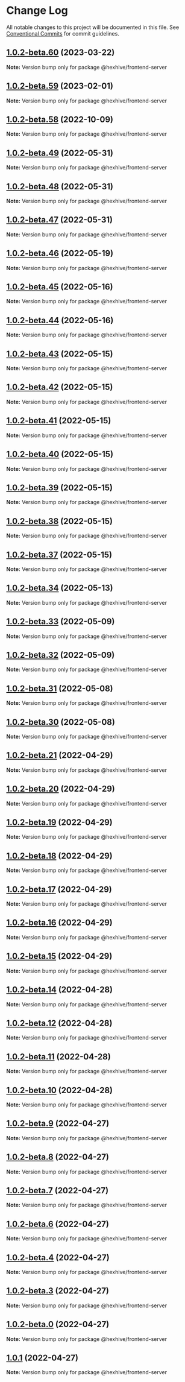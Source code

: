 # Change Log

All notable changes to this project will be documented in this file.
See [Conventional Commits](https://conventionalcommits.org) for commit guidelines.

## [1.0.2-beta.60](https://github.com/TheTechCompany/HexHive/compare/v1.0.2-beta.59...v1.0.2-beta.60) (2023-03-22)

**Note:** Version bump only for package @hexhive/frontend-server





## [1.0.2-beta.59](https://github.com/TheTechCompany/HexHive/compare/v1.0.2-beta.58...v1.0.2-beta.59) (2023-02-01)

**Note:** Version bump only for package @hexhive/frontend-server





## [1.0.2-beta.58](https://github.com/TheTechCompany/HexHive/compare/v1.0.2-beta.57...v1.0.2-beta.58) (2022-10-09)

**Note:** Version bump only for package @hexhive/frontend-server





## [1.0.2-beta.49](https://github.com/TheTechCompany/HexHive/compare/v1.0.2-beta.48...v1.0.2-beta.49) (2022-05-31)

**Note:** Version bump only for package @hexhive/frontend-server





## [1.0.2-beta.48](https://github.com/TheTechCompany/HexHive/compare/v1.0.2-beta.47...v1.0.2-beta.48) (2022-05-31)

**Note:** Version bump only for package @hexhive/frontend-server





## [1.0.2-beta.47](https://github.com/TheTechCompany/HexHive/compare/v1.0.2-beta.46...v1.0.2-beta.47) (2022-05-31)

**Note:** Version bump only for package @hexhive/frontend-server





## [1.0.2-beta.46](https://github.com/TheTechCompany/HexHive/compare/v1.0.2-beta.45...v1.0.2-beta.46) (2022-05-19)

**Note:** Version bump only for package @hexhive/frontend-server





## [1.0.2-beta.45](https://github.com/TheTechCompany/HexHive/compare/v1.0.2-beta.44...v1.0.2-beta.45) (2022-05-16)

**Note:** Version bump only for package @hexhive/frontend-server





## [1.0.2-beta.44](https://github.com/TheTechCompany/HexHive/compare/v1.0.2-beta.43...v1.0.2-beta.44) (2022-05-16)

**Note:** Version bump only for package @hexhive/frontend-server





## [1.0.2-beta.43](https://github.com/TheTechCompany/HexHive/compare/v1.0.2-beta.42...v1.0.2-beta.43) (2022-05-15)

**Note:** Version bump only for package @hexhive/frontend-server





## [1.0.2-beta.42](https://github.com/TheTechCompany/HexHive/compare/v1.0.2-beta.41...v1.0.2-beta.42) (2022-05-15)

**Note:** Version bump only for package @hexhive/frontend-server





## [1.0.2-beta.41](https://github.com/TheTechCompany/HexHive/compare/v1.0.2-beta.40...v1.0.2-beta.41) (2022-05-15)

**Note:** Version bump only for package @hexhive/frontend-server





## [1.0.2-beta.40](https://github.com/TheTechCompany/HexHive/compare/v1.0.2-beta.39...v1.0.2-beta.40) (2022-05-15)

**Note:** Version bump only for package @hexhive/frontend-server





## [1.0.2-beta.39](https://github.com/TheTechCompany/HexHive/compare/v1.0.2-beta.38...v1.0.2-beta.39) (2022-05-15)

**Note:** Version bump only for package @hexhive/frontend-server





## [1.0.2-beta.38](https://github.com/TheTechCompany/HexHive/compare/v1.0.2-beta.37...v1.0.2-beta.38) (2022-05-15)

**Note:** Version bump only for package @hexhive/frontend-server





## [1.0.2-beta.37](https://github.com/TheTechCompany/HexHive/compare/v1.0.2-beta.36...v1.0.2-beta.37) (2022-05-15)

**Note:** Version bump only for package @hexhive/frontend-server





## [1.0.2-beta.34](https://github.com/TheTechCompany/HexHive/compare/v1.0.2-beta.33...v1.0.2-beta.34) (2022-05-13)

**Note:** Version bump only for package @hexhive/frontend-server





## [1.0.2-beta.33](https://github.com/TheTechCompany/HexHive/compare/v1.0.2-beta.32...v1.0.2-beta.33) (2022-05-09)

**Note:** Version bump only for package @hexhive/frontend-server





## [1.0.2-beta.32](https://github.com/TheTechCompany/HexHive/compare/v1.0.2-beta.31...v1.0.2-beta.32) (2022-05-09)

**Note:** Version bump only for package @hexhive/frontend-server





## [1.0.2-beta.31](https://github.com/TheTechCompany/HexHive/compare/v1.0.2-beta.30...v1.0.2-beta.31) (2022-05-08)

**Note:** Version bump only for package @hexhive/frontend-server





## [1.0.2-beta.30](https://github.com/TheTechCompany/HexHive/compare/v1.0.2-beta.29...v1.0.2-beta.30) (2022-05-08)

**Note:** Version bump only for package @hexhive/frontend-server





## [1.0.2-beta.21](https://github.com/TheTechCompany/HexHive/compare/v1.0.2-beta.20...v1.0.2-beta.21) (2022-04-29)

**Note:** Version bump only for package @hexhive/frontend-server





## [1.0.2-beta.20](https://github.com/TheTechCompany/HexHive/compare/v1.0.2-beta.19...v1.0.2-beta.20) (2022-04-29)

**Note:** Version bump only for package @hexhive/frontend-server





## [1.0.2-beta.19](https://github.com/TheTechCompany/HexHive/compare/v1.0.2-beta.18...v1.0.2-beta.19) (2022-04-29)

**Note:** Version bump only for package @hexhive/frontend-server





## [1.0.2-beta.18](https://github.com/TheTechCompany/HexHive/compare/v1.0.2-beta.17...v1.0.2-beta.18) (2022-04-29)

**Note:** Version bump only for package @hexhive/frontend-server





## [1.0.2-beta.17](https://github.com/TheTechCompany/HexHive/compare/v1.0.2-beta.16...v1.0.2-beta.17) (2022-04-29)

**Note:** Version bump only for package @hexhive/frontend-server





## [1.0.2-beta.16](https://github.com/TheTechCompany/HexHive/compare/v1.0.2-beta.15...v1.0.2-beta.16) (2022-04-29)

**Note:** Version bump only for package @hexhive/frontend-server





## [1.0.2-beta.15](https://github.com/TheTechCompany/HexHive/compare/v1.0.2-beta.14...v1.0.2-beta.15) (2022-04-29)

**Note:** Version bump only for package @hexhive/frontend-server





## [1.0.2-beta.14](https://github.com/TheTechCompany/HexHive/compare/v1.0.2-beta.13...v1.0.2-beta.14) (2022-04-28)

**Note:** Version bump only for package @hexhive/frontend-server





## [1.0.2-beta.12](https://github.com/TheTechCompany/HexHive/compare/v1.0.2-beta.11...v1.0.2-beta.12) (2022-04-28)

**Note:** Version bump only for package @hexhive/frontend-server





## [1.0.2-beta.11](https://github.com/TheTechCompany/HexHive/compare/v1.0.2-beta.10...v1.0.2-beta.11) (2022-04-28)

**Note:** Version bump only for package @hexhive/frontend-server





## [1.0.2-beta.10](https://github.com/TheTechCompany/HexHive/compare/v1.0.2-beta.9...v1.0.2-beta.10) (2022-04-28)

**Note:** Version bump only for package @hexhive/frontend-server





## [1.0.2-beta.9](https://github.com/TheTechCompany/HexHive/compare/v1.0.2-beta.8...v1.0.2-beta.9) (2022-04-27)

**Note:** Version bump only for package @hexhive/frontend-server





## [1.0.2-beta.8](https://github.com/TheTechCompany/HexHive/compare/v1.0.2-beta.7...v1.0.2-beta.8) (2022-04-27)

**Note:** Version bump only for package @hexhive/frontend-server





## [1.0.2-beta.7](https://github.com/TheTechCompany/HexHive/compare/v1.0.2-beta.6...v1.0.2-beta.7) (2022-04-27)

**Note:** Version bump only for package @hexhive/frontend-server





## [1.0.2-beta.6](https://github.com/TheTechCompany/HexHive/compare/v1.0.2-beta.5...v1.0.2-beta.6) (2022-04-27)

**Note:** Version bump only for package @hexhive/frontend-server





## [1.0.2-beta.4](https://github.com/TheTechCompany/HexHive/compare/v1.0.2-beta.3...v1.0.2-beta.4) (2022-04-27)

**Note:** Version bump only for package @hexhive/frontend-server





## [1.0.2-beta.3](https://github.com/TheTechCompany/HexHive/compare/v1.0.2-beta.2...v1.0.2-beta.3) (2022-04-27)

**Note:** Version bump only for package @hexhive/frontend-server





## [1.0.2-beta.0](https://github.com/TheTechCompany/HexHive/compare/v1.0.1...v1.0.2-beta.0) (2022-04-27)

**Note:** Version bump only for package @hexhive/frontend-server





## [1.0.1](https://github.com/TheTechCompany/HexHive/compare/v0.0.6-alpha.64...v1.0.1) (2022-04-27)

**Note:** Version bump only for package @hexhive/frontend-server
